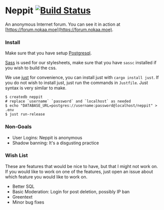 # Neppit [![Build Status](https://travis-ci.org/nokaa/neppit.svg?branch=master)](https://travis-ci.org/nokaa/neppit)

An anonymous Internet forum. You can see it in action at
[https://forum.nokaa.moe](https://forum.nokaa.moe).

### Install
Make sure that you have setup [Postgresql](https://wiki.archlinux.org/index.php/PostgreSQL).

[Sass](https://github.com/sass/sassc) is used for our stylesheets, make sure
that you have `sassc` installed if you wish to build the css.

We use [just](https://github.com/casey/just) for convenience, you can install
just with `cargo install just`. If you do not wish to install just, just run
the commands in `Justfile`. Just syntax is very similar to make.

```
$ createdb neppit
# replace `username` `password` and `localhost` as needed
$ echo "DATABASE_URL=postgres://username:password@localhost/neppit" > .env
$ just run-release
```

### Non-Goals
  - User Logins: Neppit is anonymous
  - Shadow banning: It's a disgusting practice

### Wish List
These are features that would be nice to have, but that I might not work on.
If you would like to work on one of the features, just open an issue about
which feature you would like to work on.

  - Better SQL
  - Basic Moderation: Login for post deletion, possibly IP ban
  - Greentext
  - Minor bug fixes
